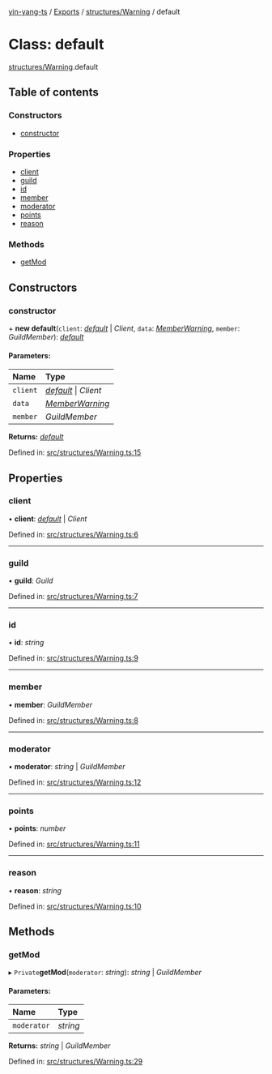 [yin-yang-ts](../README.md) / [Exports](../modules.md) / [structures/Warning](../modules/structures_warning.md) / default

# Class: default

[structures/Warning](../modules/structures_warning.md).default

## Table of contents

### Constructors

- [constructor](structures_warning.default.md#constructor)

### Properties

- [client](structures_warning.default.md#client)
- [guild](structures_warning.default.md#guild)
- [id](structures_warning.default.md#id)
- [member](structures_warning.default.md#member)
- [moderator](structures_warning.default.md#moderator)
- [points](structures_warning.default.md#points)
- [reason](structures_warning.default.md#reason)

### Methods

- [getMod](structures_warning.default.md#getmod)

## Constructors

### constructor

\+ **new default**(`client`: [*default*](client_discordclient.default.md) \| *Client*, `data`: [*MemberWarning*](../interfaces/database_models_member.memberwarning.md), `member`: *GuildMember*): [*default*](structures_warning.default.md)

#### Parameters:

Name | Type |
:------ | :------ |
`client` | [*default*](client_discordclient.default.md) \| *Client* |
`data` | [*MemberWarning*](../interfaces/database_models_member.memberwarning.md) |
`member` | *GuildMember* |

**Returns:** [*default*](structures_warning.default.md)

Defined in: [src/structures/Warning.ts:15](https://github.com/DetroitWhiskey136/ying-yang-ts/blob/112e06c/src/structures/Warning.ts#L15)

## Properties

### client

• **client**: [*default*](client_discordclient.default.md) \| *Client*

Defined in: [src/structures/Warning.ts:6](https://github.com/DetroitWhiskey136/ying-yang-ts/blob/112e06c/src/structures/Warning.ts#L6)

___

### guild

• **guild**: *Guild*

Defined in: [src/structures/Warning.ts:7](https://github.com/DetroitWhiskey136/ying-yang-ts/blob/112e06c/src/structures/Warning.ts#L7)

___

### id

• **id**: *string*

Defined in: [src/structures/Warning.ts:9](https://github.com/DetroitWhiskey136/ying-yang-ts/blob/112e06c/src/structures/Warning.ts#L9)

___

### member

• **member**: *GuildMember*

Defined in: [src/structures/Warning.ts:8](https://github.com/DetroitWhiskey136/ying-yang-ts/blob/112e06c/src/structures/Warning.ts#L8)

___

### moderator

• **moderator**: *string* \| *GuildMember*

Defined in: [src/structures/Warning.ts:12](https://github.com/DetroitWhiskey136/ying-yang-ts/blob/112e06c/src/structures/Warning.ts#L12)

___

### points

• **points**: *number*

Defined in: [src/structures/Warning.ts:11](https://github.com/DetroitWhiskey136/ying-yang-ts/blob/112e06c/src/structures/Warning.ts#L11)

___

### reason

• **reason**: *string*

Defined in: [src/structures/Warning.ts:10](https://github.com/DetroitWhiskey136/ying-yang-ts/blob/112e06c/src/structures/Warning.ts#L10)

## Methods

### getMod

▸ `Private`**getMod**(`moderator`: *string*): *string* \| *GuildMember*

#### Parameters:

Name | Type |
:------ | :------ |
`moderator` | *string* |

**Returns:** *string* \| *GuildMember*

Defined in: [src/structures/Warning.ts:29](https://github.com/DetroitWhiskey136/ying-yang-ts/blob/112e06c/src/structures/Warning.ts#L29)
